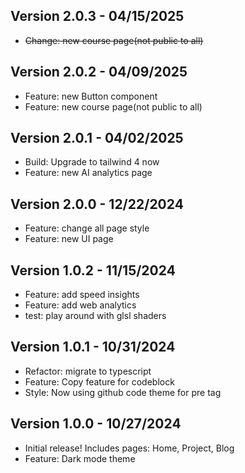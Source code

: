 ## Version 2.0.3 - 04/15/2025

- <s>Change: new course page(not public to all)</s>

## Version 2.0.2 - 04/09/2025

- Feature: new Button component
- Feature: new course page(not public to all)

## Version 2.0.1 - 04/02/2025

- Build: Upgrade to tailwind 4 now
- Feature: new AI analytics page

## Version 2.0.0 - 12/22/2024

- Feature: change all page style
- Feature: new UI page

## Version 1.0.2 - 11/15/2024

- Feature: add speed insights
- Feature: add web analytics
- test: play around with glsl shaders

## Version 1.0.1 - 10/31/2024

- Refactor: migrate to typescript
- Feature: Copy feature for codeblock
- Style: Now using github code theme for pre tag

## Version 1.0.0 - 10/27/2024

- Initial release! Includes pages: Home, Project, Blog
- Feature: Dark mode theme
